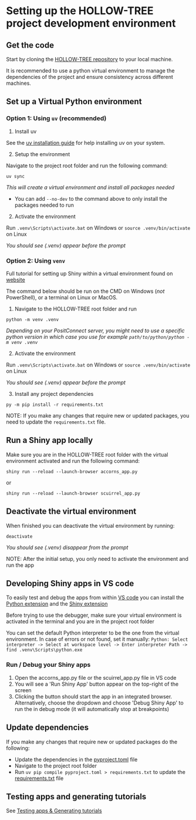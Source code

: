 # Setting up the HOLLOW-TREE project development environment

## Get the code

Start by cloning the
[HOLLOW-TREE repository](https://github.com/pieterjanvc/HOLLOW-TREE) to your local
machine.

It is recommended to use a python virtual environment to manage the dependencies of the
project and ensure consistency across different machines.

## Set up a Virtual Python environment

### Option 1: Using `uv` (recommended)

1. Install uv

See the
[uv installation guide](https://github.com/astral-sh/uv?tab=readme-ov-file#installation)
for help installing uv on your system.

2. Setup the environment

Navigate to the project root folder and run the following command:

```
uv sync
```

_This will create a virtual environment and install all packages needed_

- You can add `--no-dev` to the command above to only install the packages needed to run

2. Activate the environment

Run `.venv\Scripts\activate.bat` on Windows or `source .venv/bin/activate` on Linux

_You should see (.venv) appear before the prompt_

### Option 2: Using `venv`

Full tutorial for setting up Shiny within a virtual environment found on
[website](https://shiny.posit.co/py/docs/install-create-run.html#install)

The command below should be run on the CMD on Windows (_not_ PowerShell), or a terminal
on Linux or MacOS.

1. Navigate to the HOLLOW-TREE root folder and run

```
python -m venv .venv
```

_Depending on your PositConnect server, you might need to use a specific python version
in which case you use for example `path/to/python/python -m venv .venv`_

2. Activate the environment

Run `.venv\Scripts\activate.bat` on Windows or `source .venv/bin/activate` on Linux

_You should see (.venv) appear before the prompt_

3. Install any project dependencies

```
py -m pip install -r requirements.txt
```

NOTE: If you make any changes that require new or updated packages, you need to update
the `requirements.txt` file.

## Run a Shiny app locally

Make sure you are in the HOLLOW-TREE root folder with the virtual environment activated
and run the following command:

```
shiny run --reload --launch-browser accorns_app.py
```

or

```
shiny run --reload --launch-browser scuirrel_app.py
```

## Deactivate the virtual environment

When finished you can deactivate the virtual environment by running:

```
deactivate
```

_You should see (.venv) disappear from the prompt_

NOTE: After the initial setup, you only need to activate the environment and run the app

## Developing Shiny apps in VS code

To easily test and debug the apps from within [VS code](https://code.visualstudio.com/)
you can install the
[Python extension](https://marketplace.visualstudio.com/items?itemName=ms-python.python)
and the
[Shiny extension](https://marketplace.visualstudio.com/items?itemName=Posit.shiny-python)

Before trying to use the debugger, make sure your virtual environment is activated in
the terminal and you are in the project root folder

You can set the default Python interpreter to be the one from the virtual environment.
In case of errors or not found, set it manually:
`Python: Select interpreter -> Select at workspace level -> Enter interpreter Path -> find .venv\Scripts\python.exe`

### Run / Debug your Shiny apps

1. Open the accorns_app.py file or the scuirrel_app.py file in VS code
2. You will see a 'Run Shiny App' button appear on the top-right of the screen
3. Clicking the button should start the app in an integrated browser. Alternatively,
   choose the dropdown and choose 'Debug Shiny App' to run the in debug mode (it will
   automatically stop at breakpoints)

## Update dependencies

If you make any changes that require new or updated packages do the following:

- Update the dependencies in the [pyproject.toml](../../pyproject.toml) file
- Navigate to the project root folder
- Run `uv pip compile pyproject.toml > requirements.txt` to update the
  [requirements.txt](../../requirements.txt) file

## Testing apps and generating tutorials

See [Testing apps & Generating tutorials](testing.md)
